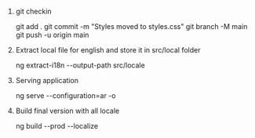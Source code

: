 1. git checkin

    git add . 
    git commit -m "Styles moved to styles.css"
    git branch -M main
    git push -u origin main

2. Extract local file for english and store it in src/local folder

    ng extract-i18n --output-path src/locale

3. Serving application

    ng serve --configuration=ar -o

4. Build final version with all locale

    ng build --prod --localize